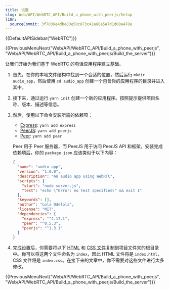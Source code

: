 ```yaml
---
title: 设置
slug: Web/API/WebRTC_API/Build_a_phone_with_peerjs/Setup
l10n:
  sourceCommit: 3f7036e4dbe83e50c873c42a88a5a7d1d80a478e
---
```


{{DefaultAPISidebar("WebRTC")}}

{{PreviousMenuNext("Web/API/WebRTC_API/Build_a_phone_with_peerjs", "Web/API/WebRTC_API/Build_a_phone_with_peerjs/Build_the_server")}}

让我们开始为我们基于 WebRTC 的电话应用程序建立基础。

1. 首先，在你的本地文件结构中找到一个合适的位置，然后运行 `mkdir audio_app`，然后使用 `cd audio_app` 创建一个包含你的应用程序的目录并进入其中。
2. 接下来，通过运行 `yarn init` 创建一个新的应用程序。按照提示提供项目名称、版本、描述等信息。
3. 然后，使用以下命令安装所需的依赖项：

   - [Express](https://expressjs.com/): `yarn add express`
   - [PeerJS](https://peerjs.com/docs/): `yarn add peerjs`
   - [Peer](https://github.com/peers/peerjs-server): `yarn add peer`

   Peer 用于 Peer 服务器，而 PeerJS 用于访问 PeerJS API 和框架。安装完成依赖项后，你的 `package.json` 应该类似于以下内容：

   ```json
   {
     "name": "audio_app",
     "version": "1.0.0",
     "description": "An audio app using WebRTC",
     "scripts": {
       "start": "node server.js",
       "test": "echo \"Error: no test specified\" && exit 1"
     },
     "keywords": [],
     "author": "Lola Odelola",
     "license": "MIT",
     "dependencies": {
       "express": "^4.17.1",
       "peer": "^0.5.3",
       "peerjs": "^1.3.1"
     }
   }
   ```

4. 完成设置后，你需要将以下 [HTML](https://gist.github.com/lolaodelola/578d692e4700dfe2c9d239c80bbdbabc) 和 [CSS 文件](https://gist.github.com/lolaodelola/b4498288b86ddce995603546a64abb29)复制到项目文件夹的根目录中。你可以将这两个文件命名为 `index`，因此 HTML 文件将是 `index.html`，CSS 文件将是 `index.css`。在接下来的文章中，你不需要对这些文件进行太多修改。

{{PreviousMenuNext("Web/API/WebRTC_API/Build_a_phone_with_peerjs", "Web/API/WebRTC_API/Build_a_phone_with_peerjs/Build_the_server")}}

